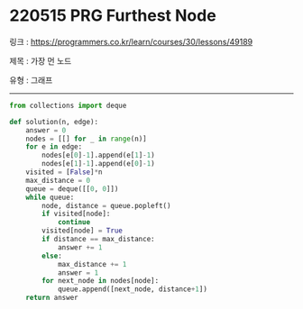 # 220515 PRG Furthest Node

링크 : https://programmers.co.kr/learn/courses/30/lessons/49189

제목 : 가장 먼 노드

유형 : 그래프

---

```python
from collections import deque

def solution(n, edge):
    answer = 0
    nodes = [[] for _ in range(n)]
    for e in edge:
        nodes[e[0]-1].append(e[1]-1)
        nodes[e[1]-1].append(e[0]-1)
    visited = [False]*n
    max_distance = 0
    queue = deque([[0, 0]])
    while queue:
        node, distance = queue.popleft()
        if visited[node]:
            continue
        visited[node] = True
        if distance == max_distance:
            answer += 1
        else:
            max_distance += 1
            answer = 1
        for next_node in nodes[node]:
            queue.append([next_node, distance+1])
    return answer
```

